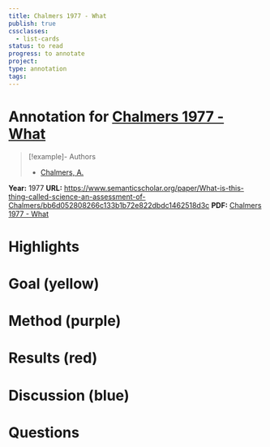 ```yaml
---
title: Chalmers 1977 - What
publish: true
cssclasses:
  - list-cards
status: to read
progress: to annotate
project:
type: annotation
tags:
---
```

# Annotation for [Chalmers 1977 - What](Papers/References/Chalmers%201977%20-%20What)

> [!example]- Authors
> - [Chalmers, A.](Chalmers%2C%20A.)

**Year:** 1977
**URL:** https://www.semanticscholar.org/paper/What-is-this-thing-called-science-an-assessment-of-Chalmers/bb6d052808266c133b1b72e822dbdc1462518d3c
**PDF:** [Chalmers 1977 - What](Papers/PDFs/Chalmers%201977%20-%20What%20is%20this%20thing%20called%20science%20-%20an%20assessment%20of%20the%20nature%20and%20status%20of%20science%20and%20its%20methods%20(2.%20ed.).pdf)

# Highlights


# Goal (yellow)


# Method (purple)


# Results (red)


# Discussion (blue)


# Questions


